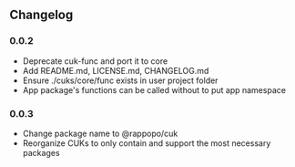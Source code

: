## Changelog

### 0.0.2

- Deprecate cuk-func and port it to core
- Add README.md, LICENSE.md, CHANGELOG.md
- Ensure ./cuks/core/func exists in user project folder
- App package's functions can be called without to put app namespace

### 0.0.3

- Change package name to @rappopo/cuk
- Reorganize CUKs to only contain and support the most necessary packages